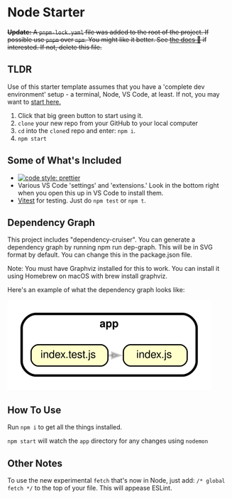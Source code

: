 # Node Starter

~~**Update:** A `pnpm-lock.yaml` file was added to the root of the project. If possible use `pnpm` over `npm`. You might like it better. See [the docs 📝](https://pnpm.io/motivation) if interested. If not, delete this file.~~

## TLDR

Use of this starter template assumes that you have a 'complete dev environment' setup - a terminal, Node, VS Code, at least. If not, you may want to [start here.](https://www.notion.so/codefinity/Setting-up-a-Local-Dev-Environment-for-JS-02a4e9f4a30043d3a8e7d109be3448f4)

1. Click that big green button to start using it.
2. `clone` your new repo from your GitHub to your local computer
3. `cd` into the `clone`d repo and enter: `npm i`.
4. `npm start`

## Some of What's Included

- [![code style: prettier](https://img.shields.io/badge/code_style-prettier-ff69b4.svg?style=flat-square)](https://github.com/prettier/prettier)
- Various VS Code 'settings' and 'extensions.' Look in the bottom right when you open this up in VS Code to install them.
- [Vitest](https://vitest.dev/) for testing. Just do `npm test` or `npm t`.

## Dependency Graph

This project includes "dependency-cruiser". You can generate a dependency graph by running npm run dep-graph. This will be in SVG format by default. You can change this in the package.json file.

Note: You must have Graphviz installed for this to work. You can install it using Homebrew on macOS with brew install graphviz.

Here's an example of what the dependency graph looks like:

![Dependency Graph](./dependency-graph.svg)

## How To Use

Run `npm i` to get all the things installed.

`npm start` will watch the `app` directory for any changes using `nodemon`

## Other Notes

To use the new experimental `fetch` that's now in Node, just add: `/* global fetch */` to the top of your file. This will appease ESLint.
